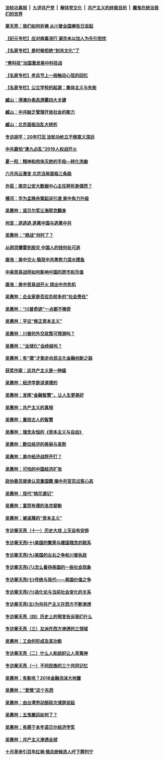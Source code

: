 

####  [法轮功真相](../../../../basic/blob/master/README.md?t=07070402) &nbsp;|&nbsp; [九评共产党](../../../../9ping.md/blob/master/README.md?t=07070402) &nbsp;|&nbsp; [解体党文化](../../../../jtdwh.md/blob/master/README.md?t=07070402)  &nbsp;|&nbsp; [共产主义的终极目的](../../../../gczydzjmd.md/blob/master/README.md?t=07070402) &nbsp;|&nbsp; [魔鬼在统治我们的世界](../../../../mgztzwmdsj.md/blob/master/README.md?t=07070402) 

#### [章天亮：我们如何祈祷 从川普全国祷告日说起](../pages/nsc423/n11944627.md?t=07070402) 

#### [【纪元专栏】应对病毒流行 渥京未以加人为先引担忧](../pages/nsc423/n11875714.md?t=07070402) 

#### [【名家专栏】是时候拒绝“封杀文化”了](../pages/nsc423/n11814093.md?t=07070402) 

#### [“黑科技”治国激发美中科技战](../pages/nsc423/n11638056.md?t=07070402) 

#### [【名家专栏】老兵节上一段触动心弦的回忆](../pages/nsc423/n11646016.md?t=07070402) 

#### [【名家专栏】公立学校的起源：集体主义与失败](../pages/nsc423/n11601833.md?t=07070402) 

#### [臧山：港澳办表态透露四大关键](../pages/nsc423/n11421628.md?t=07070402) 

#### [臧山：中共缺乏管理开放社会的能力](../pages/nsc423/n11407457.md?t=07070402) 

#### [臧山：北京面临治乱大转折](../pages/nsc423/n11406895.md?t=07070402) 

#### [专访胡平：20年打压 法轮功屹立不倒意义深远](../pages/nsc423/n11398800.md?t=07070402) 

#### [中共最怕“逢九必乱”2019人权战开火](../pages/nsc423/n11385248.md?t=07070402) 

#### [夏一阳：精神和肉体灭绝的手段—转化洗脑](../pages/nsc423/n11368250.md?t=07070402) 

#### [六月风云激变 北京当局面临三条路](../pages/nsc423/n11313668.md?t=07070402) 

#### [许茹：南京公安大数据中心主任猝死是偶然？](../pages/nsc423/n11064744.md?t=07070402) 

#### [横河：华为孟晚舟案起诉引渡 美中角力升级](../pages/nsc423/n11027230.md?t=07070402) 

#### [吴惠林：诺贝尔奖让海耶克翻身](../pages/nsc423/n10890049.md?t=07070402) 

#### [何坚：逃逃逃 逃离中国与逃离中共](../pages/nsc423/n10592891.md?t=07070402) 

#### [吴惠林：“商战”何时了？](../pages/nsc423/n10573558.md?t=07070402) 

#### [从网贷爆雷到股灾 中国人的钱何处可逃](../pages/nsc423/n10572800.md?t=07070402) 

#### [唐浩：美中交火 隐现中共黑势力混水摸鱼](../pages/nsc423/n10544040.md?t=07070402) 

#### [中美贸易战将如何影响中国的房市和币值](../pages/nsc423/n10543697.md?t=07070402) 

#### [唐浩：美中贸易战开火 烧出中共危机](../pages/nsc423/n10540126.md?t=07070402) 

#### [吴惠林：企业家是否应负较多的“社会责任”](../pages/nsc423/n10535022.md?t=07070402) 

#### [吴惠林：“川普奇迹”一点都不稀奇](../pages/nsc423/n10512808.md?t=07070402) 

#### [吴惠林：平议“修正资本主义”](../pages/nsc423/n10495724.md?t=07070402) 

#### [吴惠林：川普的外交政策可预测吗？](../pages/nsc423/n10462387.md?t=07070402) 

#### [吴惠林：“全球化”会终结吗？](../pages/nsc423/n10452838.md?t=07070402) 

#### [吴惠林：有“德”才能走向民主化金融创新之路](../pages/nsc423/n10432292.md?t=07070402) 

#### [获奖作家：这共产主义是一种癌](../pages/nsc423/n10431541.md?t=07070402) 

#### [吴惠林：经济学是讲道德的](../pages/nsc423/n10398014.md?t=07070402) 

#### [吴惠林：发挥“金融智慧”，让人生更美好](../pages/nsc423/n10375019.md?t=07070402) 

#### [吴惠林：共产主义的真相](../pages/nsc423/n10351394.md?t=07070402) 

#### [吴惠林：重拾古人的智慧](../pages/nsc423/n10337691.md?t=07070402) 

#### [吴惠林：理念永恒的《资本主义与自由》](../pages/nsc423/n10316274.md?t=07070402) 

#### [吴惠林：数位经济的美丽与哀愁](../pages/nsc423/n10292946.md?t=07070402) 

#### [吴惠林：美中经济战将开打？](../pages/nsc423/n10258825.md?t=07070402) 

#### [吴惠林：可怕的中国经济扩张](../pages/nsc423/n10219147.md?t=07070402) 

#### [政协委员提承认双重国籍 揭中共官员过客心态](../pages/nsc423/n10208809.md?t=07070402) 

#### [吴惠林：现代“桃花源记”](../pages/nsc423/n10185234.md?t=07070402) 

#### [吴惠林：富而有德的洛克斐勒](../pages/nsc423/n10142264.md?t=07070402) 

#### [吴惠林：被诬蔑的“资本主义”](../pages/nsc423/n10124816.md?t=07070402) 

#### [专访章天亮（十一）历史大戏 上天自有安排](../pages/nsc423/n10094905.md?t=07070402) 

#### [专访章天亮(十)美国的繁荣与建国理念的联系](../pages/nsc423/n10094899.md?t=07070402) 

#### [专访章天亮(九)美国的左右之争和川普执政](../pages/nsc423/n10094889.md?t=07070402) 

#### [专访章天亮(八)怎么看待美国的一些社会现象](../pages/nsc423/n10094857.md?t=07070402) 

#### [专访章天亮(七)传统与现代——美国价值之争](../pages/nsc423/n10093140.md?t=07070402) 

#### [专访章天亮(六)进化论与当前社会变化的关系](../pages/nsc423/n10092036.md?t=07070402) 

#### [专访章天亮(五)为何共产主义在西方不断渗透](../pages/nsc423/n10083620.md?t=07070402) 

#### [专访章天亮（四）历史上的预言告诉我们什么](../pages/nsc423/n10083606.md?t=07070402) 

#### [专访章天亮（三）左派在西方渗透的三领域](../pages/nsc423/n10081115.md?t=07070402) 

#### [吴惠林：工会的形成及其功能](../pages/nsc423/n10080633.md?t=07070402) 

#### [专访章天亮（二）什么人和组织让人背离神](../pages/nsc423/n10076637.md?t=07070402) 

#### [专访章天亮（一）不同民族的三个共同记忆](../pages/nsc423/n10074188.md?t=07070402) 

#### [吴惠林：有影呒？2018金融泡沫大地震](../pages/nsc423/n10040534.md?t=07070402) 

#### [吴惠林：“爱情”这个东西](../pages/nsc423/n10019423.md?t=07070402) 

#### [吴惠林：由台湾劳动部政次请辞说起](../pages/nsc423/n9979679.md?t=07070402) 

#### [吴惠林：五鬼搬运如何了？](../pages/nsc423/n9925338.md?t=07070402) 

#### [吴惠林：有感于本年诺贝尔经济学奖](../pages/nsc423/n9871883.md?t=07070402) 

#### [吴惠林：共产主义渗透全球](../pages/nsc423/n9812748.md?t=07070402) 

#### [十月革命引百年红祸 俄总统候选人吁下葬列宁](../pages/nsc423/n9810182.md?t=07070402) 

